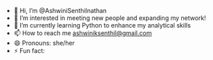 - 👋 Hi, I’m @AshwiniSenthilnathan
- 👀 I’m interested in meeting new people and expanding my network!
- 🌱 I’m currently learning Python to enhance my analytical skills
- 📫 How to reach me ashwiniksenthil@gmail.com
- 😄 Pronouns: she/her
- ⚡ Fun fact:

<!---
AshwiniSenthilnathan/AshwiniSenthilnathan is a ✨ special ✨ repository because its `README.md` (this file) appears on your GitHub profile.
You can click the Preview link to take a look at your changes.
--->
